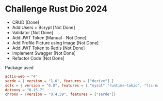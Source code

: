 # Challenge Rust Dio 2024

- CRUD [Done]
- Add Users + Bcrypt [Not Done]
- Validator [Not Done]
- Add JWT Token [Manual - Not Done]
- Add Profile Picture using Image [Not Done]
- Add JWT Token to Redis [Not Done]
- Implement Swagger [Not Done]
- Refactor Code [Not Done]

Package used
```toml
actix-web = "4"
serde = { version = "1.0", features = ["derive"] }
sqlx = { version = "0.8", features = [ "mysql","runtime-tokio", "tls-native-tls","chrono" ] }
dotenvy = "0.15.7"
chrono = {version = "0.4.39", features = ["serde"]}
```